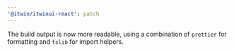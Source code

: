 ```yaml
---
'@itwin/itwinui-react': patch
---
```


The build output is now more readable, using a combination of `prettier` for formatting and `tslib` for import helpers.
